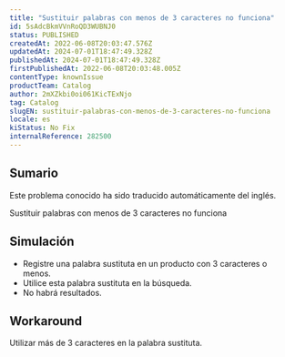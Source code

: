 ```yaml
---
title: "Sustituir palabras con menos de 3 caracteres no funciona"
id: 5sAdcBkmVVnRoQD3WUBNJ0
status: PUBLISHED
createdAt: 2022-06-08T20:03:47.576Z
updatedAt: 2024-07-01T18:47:49.328Z
publishedAt: 2024-07-01T18:47:49.328Z
firstPublishedAt: 2022-06-08T20:03:48.005Z
contentType: knownIssue
productTeam: Catalog
author: 2mXZkbi0oi061KicTExNjo
tag: Catalog
slugEN: sustituir-palabras-con-menos-de-3-caracteres-no-funciona
locale: es
kiStatus: No Fix
internalReference: 282500
---
```


## Sumario

<div class="alert alert-info">
  <p>Este problema conocido ha sido traducido automáticamente del inglés.</p>
</div>


Sustituir palabras con menos de 3 caracteres no funciona



## Simulación


- Registre una palabra sustituta en un producto con 3 caracteres o menos.
- Utilice esta palabra sustituta en la búsqueda.
- No habrá resultados.




## Workaround


Utilizar más de 3 caracteres en la palabra sustituta.

